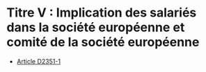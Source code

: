# Titre V : Implication des salariés dans la société européenne et comité de la société européenne 

* [Article D2351-1](./LEGIARTI000018535074.md)
